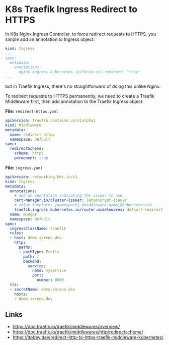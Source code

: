 # K8s Traefik Ingress Redirect to HTTPS
In K8s Nginx Ingress Controller, to force redirect requests to HTTPS, you simple add an annotation to Ingress object:
```yaml
kind: Ingress
...
spec:
  metadata:
    annotations:
      nginx.ingress.kubernetes.io/force-ssl-redirect: "true"
...
```
but in Traefik Ingress, there's no straightforward of doing this unlike Nginx.

To redirect requests to HTTPS permanently, we need to create a Traefik Middleware first, then add annotation to the Traefik Ingress object:

**File:** `redirect-https.yaml`
```yaml
apiVersion: traefik.containo.us/v1alpha1
kind: Middleware
metadata:
  name: redirect-https
  namespace: default
spec:
  redirectScheme:
    scheme: https
    permanent: true
```

**File:** `ingress.yaml`
```yaml
apiVersion: networking.k8s.io/v1
kind: Ingress
metadata:
  annotations:
    # add an annotation indicating the issuer to use.
    cert-manager.io/cluster-issuer: letsencrypt-issuer
    # value template: {namespace}-{middleware-name}@kubernetescrd
    traefik.ingress.kubernetes.io/router.middlewares: default-redirect-https@kubernetescrd
  name: monger
  namespace: default
spec:
  ingressClassName: traefik
  rules:
  - host: demo.sareno.dev
    http:
      paths:
      - pathType: Prefix
        path: /
        backend:
          service:
            name: myservice
            port:
              number: 8000
  tls:
  - secretName: demo.sareno.dev
    hosts:
    - demo.sareno.dev
```

## Links
- https://doc.traefik.io/traefik/middlewares/overview/
- https://doc.traefik.io/traefik/middlewares/http/redirectscheme/
- https://itobey.dev/redirect-http-to-https-traefik-middleware-kubernetes/
